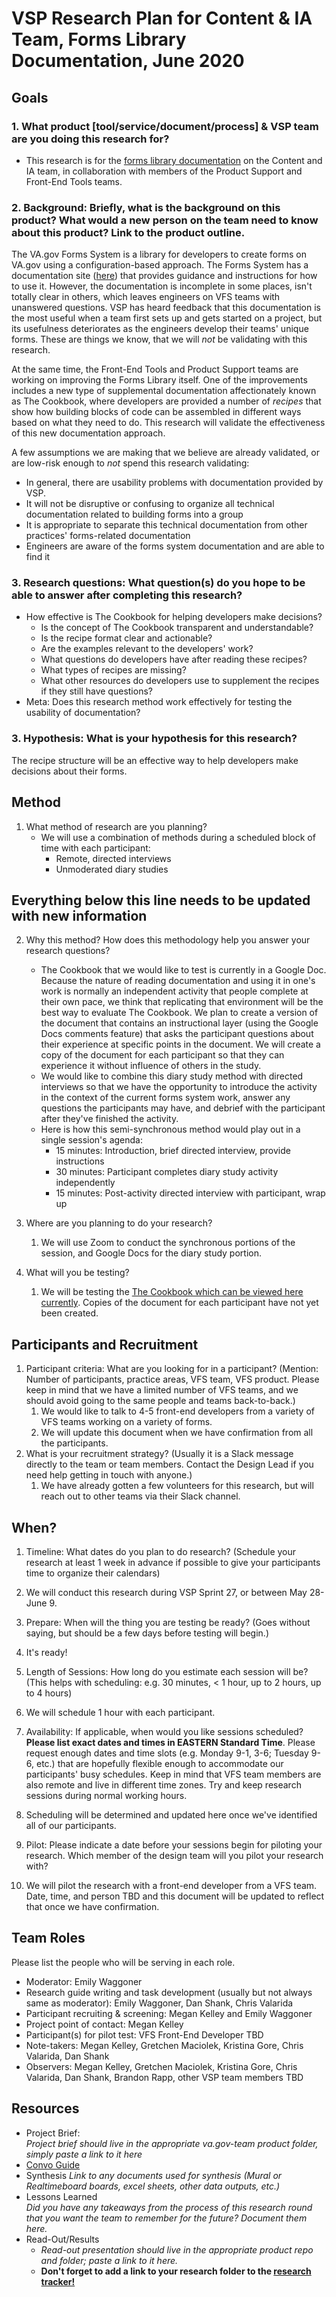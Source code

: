 # VSP Research Plan for Content & IA Team, Forms Library Documentation, June 2020

## Goals	

### 1. What product [tool/service/document/process] & VSP team are you doing this research for? 

   - This research is for the [forms library documentation](https://department-of-veterans-affairs.github.io/veteran-facing-services-tools/forms/) on the Content and IA team, in collaboration with members of the Product Support and Front-End Tools teams.

### 2. Background: Briefly, what is the background on this product? What would a new person on the team need to know about this product? Link to the product outline.

The VA.gov Forms System is a library for developers to create forms on VA.gov using a configuration-based approach. The Forms System has a documentation site ([here](https://department-of-veterans-affairs.github.io/veteran-facing-services-tools/forms/)) that provides guidance and instructions for how to use it. However, the documentation is incomplete in some places, isn't totally clear in others, which leaves engineers on VFS teams with unanswered questions. VSP has heard feedback that this documentation is the most useful when a team first sets up and gets started on a project, but its usefulness deteriorates as the engineers develop their teams' unique forms. These are things we know, that we will _not_ be validating with this research.

At the same time, the Front-End Tools and Product Support teams are working on improving the Forms Library itself. One of the improvements includes a new type of supplemental documentation affectionately known as The Cookbook, where developers are provided a number of _recipes_ that show how building blocks of code can be assembled in different ways based on what they need to do. This research will validate the effectiveness of this new documentation approach.

A few assumptions we are making that we believe are already validated, or are low-risk enough to _not_ spend this research validating:
- In general, there are usability problems with documentation provided by VSP. 
- It will not be disruptive or confusing to organize all technical documentation related to building forms into a group
- It is appropriate to separate this technical documentation from other practices' forms-related documentation
- Engineers are aware of the forms system documentation and are able to find it

### 3. Research questions: What question(s) do you hope to be able to answer after completing this research?
- How effective is The Cookbook for helping developers make decisions? 
   - Is the concept of The Cookbook transparent and understandable?
   - Is the recipe format clear and actionable?
   - Are the examples relevant to the developers' work?
   - What questions do developers have after reading these recipes?
   - What types of recipes are missing?
   - What other resources do developers use to supplement the recipes if they still have questions?
- Meta: Does this research method work effectively for testing the usability of documentation?

### 3. Hypothesis: What is your hypothesis for this research? 	

The recipe structure will be an effective way to help developers make decisions about their forms.

## Method	

1. What method of research are you planning? 
   - We will use a combination of methods during a scheduled block of time with each participant:
      - Remote, directed interviews
      - Unmoderated diary studies
   
      
**Everything below this line needs to be updated with new information**
---
2. Why this method? How does this methodology help you answer your research questions? 
   - The Cookbook that we would like to test is currently in a Google Doc. Because the nature of reading documentation and using it in one's work is normally an independent activity that people complete at their own pace, we think that replicating that environment will be the best way to evaluate The Cookbook. We plan to create a version of the document that contains an instructional layer (using the Google Docs comments feature) that asks the participant questions about their experience at specific points in the document. We will create a copy of the document for each participant so that they can experience it without influence of others in the study. 
   - We would like to combine this diary study method with directed interviews so that we have the opportunity to introduce the activity in the context of the current forms system work, answer any questions the participants may have, and debrief with the participant after they've finished the activity. 
   - Here is how this semi-synchronous method would play out in a single session's agenda:
      - 15 minutes: Introduction, brief directed interview, provide instructions
      - 30 minutes: Participant completes diary study activity independently
      - 15 minutes: Post-activity directed interview with participant, wrap up

3. Where are you planning to do your research?
   1. We will use Zoom to conduct the synchronous portions of the session, and Google Docs for the diary study portion.
   
4. What will you be testing? 
   1. We will be testing the [The Cookbook which can be viewed here currently](https://docs.google.com/document/d/1dUwWSk556QXdgORyTnP_42bdLr3Nhjv6Ga3aXZ_NKSc/edit#heading=h.uxamjboglia6). Copies of the document for each participant have not yet been created.

## Participants and Recruitment	

1.  Participant criteria: What are you looking for in a participant? (Mention: Number of participants, practice areas, VFS team, VFS product. Please keep in mind that we have a limited number of VFS teams, and we should avoid going to the same people and teams back-to-back.)
    1.  We would like to talk to 4-5 front-end developers from a variety of VFS teams working on a variety of forms. 
    2.  We will update this document when we have confirmation from all the participants.
2.  What is your recruitment strategy? (Usually it is a Slack message directly to the team or team members. Contact the Design Lead if you need help getting in touch with anyone.)	
    1.  We have already gotten a few volunteers for this research, but will reach out to other teams via their Slack channel.

## When? 	

1.	Timeline: What dates do you plan to do research? 	(Schedule your research at least 1 week in advance if possible to give your participants time to organize their calendars) 	
   1.	We will conduct this research during VSP Sprint 27, or between May 28-June 9.
2.	Prepare: When will the thing you are testing be ready? (Goes without saying, but should be a few days before testing will begin.) 	
   1.	It's ready!
3.	Length of Sessions: How long do you estimate each session will be? (This helps with scheduling: e.g. 30 minutes, < 1 hour, up to 2 hours, up to 4 hours)
   1.	We will schedule 1 hour with each participant.
4.	Availability: If applicable, when would you like sessions scheduled? **Please list exact dates and times in EASTERN Standard Time**. Please request enough dates and time slots (e.g. Monday 9-1, 3-6; Tuesday 9-6, etc.) that are hopefully flexible enough to accommodate our participants' busy schedules. Keep in mind that VFS team members are also remote and live in different time zones. Try and keep research sessions during normal working hours.	
   1.	Scheduling will be determined and updated here once we've identified all of our participants.


5.	Pilot: Please indicate a date before your sessions begin for piloting your research. Which member of the design team will you pilot your research with? 

   1.	We will pilot the research with a front-end developer from a VFS team. Date, time, and person TBD and this document will be updated to reflect that once we have confirmation.	

## Team Roles	

Please list the people who will be serving in each role. 	

- Moderator: Emily Waggoner
- Research guide writing and task development (usually but not always same as moderator): Emily Waggoner, Dan Shank, Chris Valarida
- Participant recruiting & screening: Megan Kelley and Emily Waggoner
- Project point of contact: Megan Kelley
- Participant(s) for pilot test: VFS Front-End Developer TBD
- Note-takers: Megan Kelley, Gretchen Maciolek, Kristina Gore, Chris Valarida, Dan Shank
- Observers: Megan Kelley, Gretchen Maciolek, Kristina Gore, Chris Valarida, Dan Shank, Brandon Rapp, other VSP team members TBD

## Resources	

- Project Brief: 	
  *Project brief should live in the appropriate va.gov-team product folder, simply paste a link to it here*	
- [Convo Guide](https://github.com/department-of-veterans-affairs/va.gov-team/blob/master/products/platform/documentation-site/research/forms-library-docs-research-2020/conversation-guide.md)
- Synthesis	
  *Link to any documents used for synthesis (Mural or Realtimeboard boards, excel sheets, other data outputs, etc.)* 	
- Lessons Learned	
  *Did you have any takeaways from the process of this research round that you want the team to remember for the future? Document them here.* 	
- Read-Out/Results	
  - *Read-out presentation should live in the appropriate product repo and folder; paste a link to it here.* 	
  - **Don't forget to add a link to your research folder to the [research tracker!](https://github.com/department-of-veterans-affairs/va.gov-team/blob/master/platform/research/research-history.md)**
